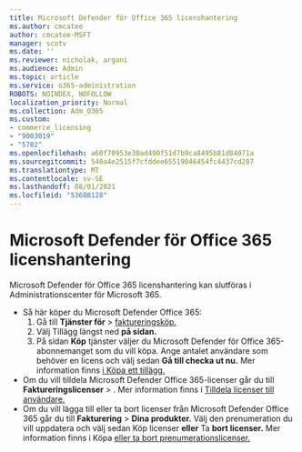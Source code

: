 ```yaml
---
title: Microsoft Defender för Office 365 licenshantering
ms.author: cmcatee
author: cmcatee-MSFT
manager: scotv
ms.date: ''
ms.reviewer: nicholak, argani
ms.audience: Admin
ms.topic: article
ms.service: o365-administration
ROBOTS: NOINDEX, NOFOLLOW
localization_priority: Normal
ms.collection: Adm_O365
ms.custom:
- commerce_licensing
- "9003019"
- "5782"
ms.openlocfilehash: a60f70953e30ad490f51d7b9ca8495b81d84071a
ms.sourcegitcommit: 540a4e2515f7cfddee65519046454fc4437cd287
ms.translationtype: MT
ms.contentlocale: sv-SE
ms.lasthandoff: 08/01/2021
ms.locfileid: "53688128"
---
```

# <a name="microsoft-defender-for-office-365-license-management"></a>Microsoft Defender för Office 365 licenshantering

Microsoft Defender för Office 365 licenshantering kan slutföras i Administrationscenter för Microsoft 365.

- Så här köper du Microsoft Defender Office 365:
    1. Gå till **Tjänster för**  >  [faktureringsköp.](https://go.microsoft.com/fwlink/p/?linkid=868433)
    2. Välj Tillägg längst ned **på sidan.**
    3. På sidan **Köp** tjänster väljer du Microsoft Defender för Office 365-abonnemanget som du vill köpa. Ange antalet användare som behöver en licens och välj sedan **Gå till checka ut nu.** Mer information finns [i Köpa ett tillägg.](/microsoft-365/commerce/buy-or-edit-an-add-on)
- Om du vill tilldela Microsoft Defender Office 365-licenser går du till **Faktureringslicenser**  >  . Mer information finns i [Tilldela licenser till användare.](/microsoft-365/admin/manage/assign-licenses-to-users)
- Om du vill lägga till eller ta bort licenser från Microsoft Defender Office 365 går du till **Fakturering**  >  **Dina produkter.** Välj den prenumeration du vill uppdatera och välj sedan Köp licenser **eller** Ta **bort licenser.** Mer information finns i Köpa [eller ta bort prenumerationslicenser.](/microsoft-365/commerce/licenses/buy-licenses)